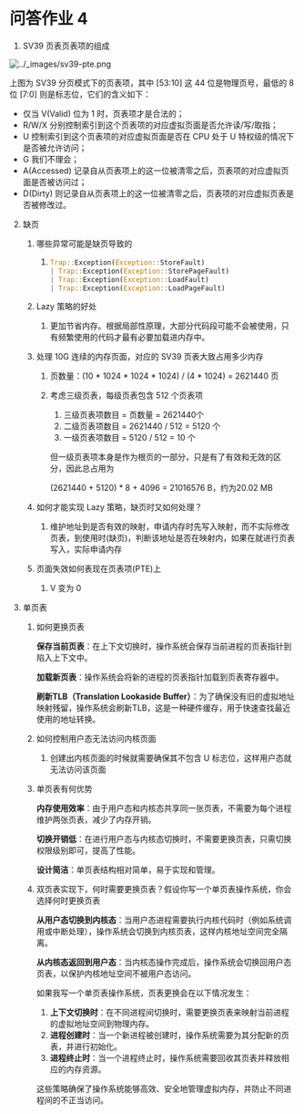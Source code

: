# 问答作业 4

1. SV39 页表页表项的组成

![../_images/sv39-pte.png](https://learningos.cn/rCore-Tutorial-Guide-2024S/_images/sv39-pte.png)

上图为 SV39 分页模式下的页表项，其中 [53:10] 这 44 位是物理页号，最低的 8 位 [7:0] 则是标志位，它们的含义如下：

- 仅当 V(Valid) 位为 1 时，页表项才是合法的；
- R/W/X 分别控制索引到这个页表项的对应虚拟页面是否允许读/写/取指；
- U 控制索引到这个页表项的对应虚拟页面是否在 CPU 处于 U 特权级的情况下是否被允许访问；
- G 我们不理会；
- A(Accessed) 记录自从页表项上的这一位被清零之后，页表项的对应虚拟页面是否被访问过；
- D(Dirty) 则记录自从页表项上的这一位被清零之后，页表项的对应虚拟页表是否被修改过。

2. 缺页

   1. 哪些异常可能是缺页导致的

      1. ```rust
         Trap::Exception(Exception::StoreFault)
         | Trap::Exception(Exception::StorePageFault)
         | Trap::Exception(Exception::LoadFault)
         | Trap::Exception(Exception::LoadPageFault)
         ```

   2. Lazy 策略的好处
      1. 更加节省内存。根据局部性原理，大部分代码段可能不会被使用，只有频繁使用的代码才最有必要加载进内存中。

   3. 处理 10G 连续的内存页面，对应的 SV39 页表大致占用多少内存

      1. 页数量：(10 * 1024 * 1024 * 1024) / (4 * 1024) = 2621440 页

      2. 考虑三级页表，每级页表包含 512 个页表项

         1. 三级页表项数目 = 页数量 = 2621440个
         2. 二级页表项数目 = 2621440 / 512 = 5120 个
         3. 一级页表项数目 = 5120 / 512 = 10 个

         但一级页表项本身是作为根页的一部分，只是有了有效和无效的区分，因此总占用为

         (2621440 + 5120) * 8 + 4096 = 21016576 B，约为20.02 MB

   4. 如何才能实现 Lazy 策略，缺页时又如何处理？
      1. 维护地址到是否有效的映射，申请内存时先写入映射，而不实际修改页表，到使用时(缺页)，判断该地址是否在映射内，如果在就进行页表写入，实际申请内存

   5. 页面失效如何表现在页表项(PTE)上
      1. V 变为 0

3. 单页表

   1. 如何更换页表

      **保存当前页表**：在上下文切换时，操作系统会保存当前进程的页表指针到陷入上下文中。

      **加载新页表**：操作系统会将新的进程的页表指针加载到页表寄存器中。

      **刷新TLB（Translation Lookaside Buffer）**：为了确保没有旧的虚拟地址映射残留，操作系统会刷新TLB，这是一种硬件缓存，用于快速查找最近使用的地址转换。

   2. 如何控制用户态无法访问内核页面

      1. 创建出内核页面的时候就需要确保其不包含 U 标志位，这样用户态就无法访问该页面

   3. 单页表有何优势

      **内存使用效率**：由于用户态和内核态共享同一张页表，不需要为每个进程维护两张页表，减少了内存开销。

      **切换开销低**：在进行用户态与内核态切换时，不需要更换页表，只需切换权限级别即可，提高了性能。

      **设计简洁**：单页表结构相对简单，易于实现和管理。

   4. 双页表实现下，何时需要更换页表？假设你写一个单页表操作系统，你会选择何时更换页表

      **从用户态切换到内核态**：当用户态进程需要执行内核代码时（例如系统调用或中断处理），操作系统会切换到内核页表，这样内核地址空间完全隔离。

      **从内核态返回到用户态**：当内核态操作完成后，操作系统会切换回用户态页表，以保护内核地址空间不被用户态访问。
      
      如果我写一个单页表操作系统，页表更换会在以下情况发生：
      
      1. **上下文切换时**：在不同进程间切换时，需要更换页表来映射当前进程的虚拟地址空间到物理内存。
      2. **进程创建时**：当一个新进程被创建时，操作系统需要为其分配新的页表，并进行初始化。
      3. **进程终止时**：当一个进程终止时，操作系统需要回收其页表并释放相应的内存资源。
      
      这些策略确保了操作系统能够高效、安全地管理虚拟内存，并防止不同进程间的不正当访问。